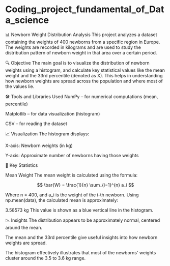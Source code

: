 # Coding_project_fundamental_of_Data_science
📊 Newborn Weight Distribution Analysis
This project analyzes a dataset containing the weights of 400 newborns from a specific region in Europe. The weights are recorded in kilograms and are used to study the distribution pattern of newborn weight in that area over a certain period.

🔍 Objective
The main goal is to visualize the distribution of newborn weights using a histogram, and calculate key statistical values like the mean weight and the 33rd percentile (denoted as X). This helps in understanding how newborn weights are spread across the population and where most of the values lie.

🛠️ Tools and Libraries Used
NumPy – for numerical computations (mean, percentile)

Matplotlib – for data visualization (histogram)

CSV – for reading the dataset

📈 Visualization
The histogram displays:

X-axis: Newborn weights (in kg)

Y-axis: Approximate number of newborns having those weights

📌 Key Statistics

Mean Weight
The mean weight is calculated using the formula:

$$
\bar{W} = \frac{1}{n} \sum_{i=1}^{n} a_i
$$
 
Where n = 400, and a_i
is the weight of the i-th newborn.
Using np.mean(data), the calculated mean is approximately:

3.58573 kg
This value is shown as a blue vertical line in the histogram.

📉 Insights
The distribution appears to be approximately normal, centered around the mean.

The mean and the 33rd percentile give useful insights into how newborn weights are spread.

The histogram effectively illustrates that most of the newborns' weights cluster around the 3.5 to 3.6 kg range.

